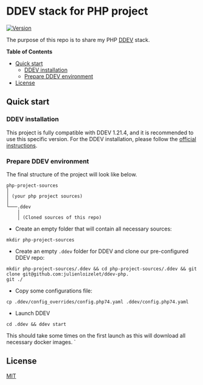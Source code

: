 # DDEV stack for PHP project

[![Version](https://img.shields.io/github/v/release/julienloizelet/ddev-php?include_prereleases)](https://github.com/julienloizelet/ddev-php/releases)

The purpose of this repo is to share my PHP [DDEV](https://ddev.readthedocs.io/en/stable/) stack.


<!-- START doctoc generated TOC please keep comment here to allow auto update -->
<!-- DON'T EDIT THIS SECTION, INSTEAD RE-RUN doctoc TO UPDATE -->
**Table of Contents**

- [Quick start](#quick-start)
  - [DDEV installation](#ddev-installation)
  - [Prepare DDEV environment](#prepare-ddev-environment)
- [License](#license)

<!-- END doctoc generated TOC please keep comment here to allow auto update -->

## Quick start

### DDEV installation


This project is fully compatible with DDEV 1.21.4, and it is recommended to use this specific version.
For the DDEV installation, please follow the [official instructions](https://ddev.readthedocs.io/en/stable/#installation). 


### Prepare DDEV environment

The final structure of the project will look like below.

```
php-project-sources
│   
│ (your php project sources)    
│
└───.ddev
    │   
    │ (Cloned sources of this repo)
```

- Create an empty folder that will contain all necessary sources:
```
mkdir php-project-sources
```
- Create an empty `.ddev` folder for DDEV and clone our pre-configured DDEV repo:

```
mkdir php-project-sources/.ddev && cd php-project-sources/.ddev && git clone git@github.com:julienloizelet/ddev-php.
git ./
```
- Copy some configurations file:

```
cp .ddev/config_overrides/config.php74.yaml .ddev/config.php74.yaml
```
- Launch DDEV

```
cd .ddev && ddev start
```
This should take some times on the first launch as this will download all necessary docker images.
`

## License

[MIT](LICENSE)
